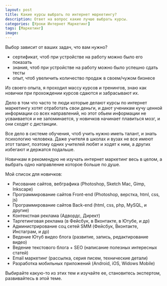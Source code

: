 ```yaml
---
layout: post
title: Какие курсы выбрать по интернет маркетингу?
description: Ответ на вопрос какие лучше выбрать курсы.
categories: [Уроки Интернет Маркетинг]
tags: [Маркетинг]
image:
---
```

Выбор зависит от ваших задач, что вам нужно?
<ul>
<li>сертификат, чтоб при устройстве на работу можно было его показать</li>
<li>знания, чтоб при устройстве на работу можно было успешно сдать тесты</li>
<li>опыт, чтоб увеличить количество продаж в своем/чужом бизнесе</li>
</ul>

Из своего опыта, я проходил массу курсов и тренингов, знаю как новички при прохождении курсов сдаются и забрасывают их.

Дело в том что часто те люди которые делают курсы по интернет маркетингу хотят отработать свои деньги, и дают ученикам кучу ценной информации со всех направлений, но этот обьем информации не усваивается и не запоминается, у новичков начинает плавиться мозг, и они сходят с дистанции.

Все дело в системе обучения, чтоб учить нужно иметь талант, и знать психологию человека. Даже учителя в школах и вузах не все имеют этот талант, поэтому одних учителей любят и ходят к ним, а других избегают и держатся подальше.

Новичкам я рекомендую не изучать интернет маркетинг весь в целом, а выбрать одно направление которое больше по душе.

Мой список для новичков:
<ul>
<li>Рисование сайтов, вебграфика (Photoshop, Sketch Mac, Gimp, Inkscape)</li>
<li>Программирование сайтов Front-end (Photoshop, верстка, html, css, js)</li>
<li>Программирование сайтов Back-end (html, css, php, MySQL, и другие)</li>
<li>Контекстная реклама (Адвордс, Директ)</li>
<li>Таргетинговая реклама (в Фейсбук, в Вконтакте, в Ютубе, и др)</li>
<li>Администрирование соц сетей SMM (Фейсбук, Вконтакте, Инстаграм, и др)</li>
<li>Ведение Ютуб видео блога (развитие, запись, редактирование видео)</li>
<li>Ведение текстового блога + SEO (написание полезных интересных статей)</li>
<li>Email маркетинг (раcсылка, серия писем, технические детали)</li>
<li>Разработка мобильных приложений (Android, iOS, Widows Mobile)</li>
</ul>

Выбирайте какую-то из этих тем и изучайте ее, становитесь экспертом, развивайтесь в этой теме.
